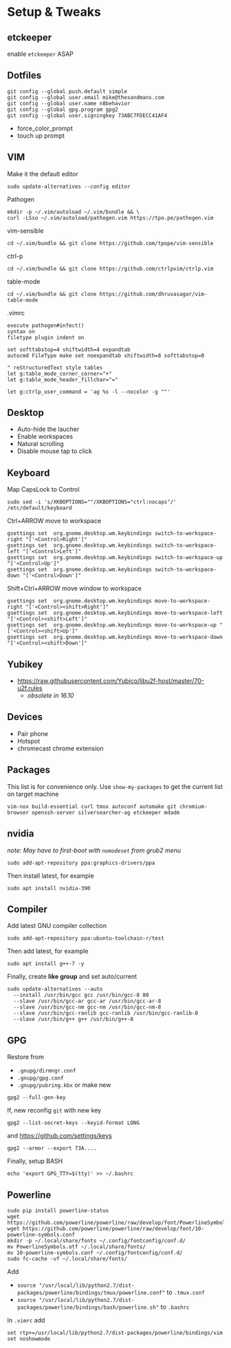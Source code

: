 Setup & Tweaks
==============

etckeeper
---------

enable `etckeeper` ASAP

Dotfiles
--------
```
git config --global push.default simple
git config --global user.email mike@thesandmans.com
git config --global user.name n8behavior
git config --global gpg.program gpg2
git config --global user.signingkey 73ABC7FDECC41AF4
```
- force_color_prompt
- touch up prompt

VIM
---
Make it the default editor
```
sudo update-alternatives --config editor
```

Pathogen
```
mkdir -p ~/.vim/autoload ~/.vim/bundle && \
curl -LSso ~/.vim/autoload/pathogen.vim https://tpo.pe/pathogen.vim
```

vim-sensible
```
cd ~/.vim/bundle && git clone https://github.com/tpope/vim-sensible
```

ctrl-p
```
cd ~/.vim/bundle && git clone https://github.com/ctrlpvim/ctrlp.vim
```
table-mode
```
cd ~/.vim/bundle && git clone https://github.com/dhruvasagar/vim-table-mode
```

.vimrc
```
execute pathogen#infect()
syntax on
filetype plugin indent on

set softtabstop=4 shiftwidth=4 expandtab
autocmd FileType make set noexpandtab shiftwidth=8 softtabstop=0

" reStructuredText style tables
let g:table_mode_corner_corner="+"
let g:table_mode_header_fillchar="="

let g:ctrlp_user_command = 'ag %s -l --nocolor -g ""'
```

Desktop
-------
- Auto-hide the laucher
- Enable workspaces
- Natural scrolling
- Disable mouse tap to click

Keyboard
--------

Map CapsLock to Control
```
sudo sed -i 's/XKBOPTIONS=""/XKBOPTIONS="ctrl:nocaps"/' /etc/default/keyboard
```

Ctrl+ARROW move to workspace
```
gsettings set  org.gnome.desktop.wm.keybindings switch-to-workspace-right "['<Control>Right']"
gsettings set  org.gnome.desktop.wm.keybindings switch-to-workspace-left "['<Control>Left']"
gsettings set  org.gnome.desktop.wm.keybindings switch-to-workspace-up "['<Control>Up']"
gsettings set  org.gnome.desktop.wm.keybindings switch-to-workspace-down "['<Control>Down']"
```

Shift+Ctrl+ARROW move window to workspace
```
gsettings set  org.gnome.desktop.wm.keybindings move-to-workspace-right "['<Control><shift>Right']"
gsettings set  org.gnome.desktop.wm.keybindings move-to-workspace-left "['<Control><shift>Left']"
gsettings set  org.gnome.desktop.wm.keybindings move-to-workspace-up "['<Control><shift>Up']"
gsettings set  org.gnome.desktop.wm.keybindings move-to-workspace-down "['<Control><shift>Down']"
```

Yubikey
-------

- https://raw.githubusercontent.com/Yubico/libu2f-host/master/70-u2f.rules
  - _obsolete in 16.10_

Devices
-------
- Pair phone
- Hotspot
- chromecast chrome extension

Packages
-----------------

This list is for convenience only.  Use `show-my-packages` to get the current list on target machine

```
vim-nox build-essential curl tmux autoconf automake git chromium-browser openssh-server silversearcher-ag etckeeper mdadm
```

nvidia
------

_note: May have to first-boot with `nomodeset` from grub2 menu_

```
sudo add-apt-repository ppa:graphics-drivers/ppa
```
Then install latest, for example
```
sudo apt install nvidia-390
```

Compiler
--------

Add latest GNU compiler collection
```
sudo add-apt-repository ppa:ubuntu-toolchain-r/test
```
Then add latest, for example
```
sudo apt install g++-7 -y
```
Finally, create **like group** and set auto/current
```
sudo update-alternatives --auto
  --install /usr/bin/gcc gcc /usr/bin/gcc-8 80
  --slave /usr/bin/gcc-ar gcc-ar /usr/bin/gcc-ar-8
  --slave /usr/bin/gcc-nm gcc-nm /usr/bin/gcc-nm-8
  --slave /usr/bin/gcc-ranlib gcc-ranlib /usr/bin/gcc-ranlib-8
  --slave /usr/bin/g++ g++ /usr/bin/g++-8
```

GPG
---
Restore from
- `.gnupg/dirmngr.conf`
- `.gnupg/gpg.conf`
- `.gnupg/pubring.kbx`
or make new
```
gpg2 --full-gen-key
```
If, new reconfig `git` with new key
```
gpg2 --list-secret-keys --keyid-format LONG
```
and https://github.com/settings/keys
```
gpg2 --armor --export 73A....
```
Finally, setup BASH
```
echo 'export GPG_TTY=$(tty)' >> ~/.bashrc
```
Powerline
---------

```
sudo pip install powerline-status
wget https://github.com/powerline/powerline/raw/develop/font/PowerlineSymbols.otf
wget https://github.com/powerline/powerline/raw/develop/font/10-powerline-symbols.conf
mkdir -p ~/.local/share/fonts ~/.config/fontconfig/conf.d/
mv PowerlineSymbols.otf ~/.local/share/fonts/
mv 10-powerline-symbols.conf ~/.config/fontconfig/conf.d/
sudo fc-cache -vf ~/.local/share/fonts/
```
Add 
- `source "/usr/local/lib/python2.7/dist-packages/powerline/bindings/tmux/powerline.conf"` to `.tmux.conf`
- `source "/usr/local/lib/python2.7/dist-packages/powerline/bindings/bash/powerline.sh"` to `.bashrc`

In `.vimrc` add
```
set rtp+=/usr/local/lib/python2.7/dist-packages/powerline/bindings/vim
set noshowmode
```
